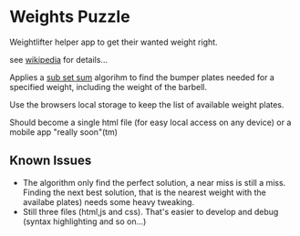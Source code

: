 # Weights Puzzle

Weightlifter helper app to get their wanted weight right.

see [wikipedia](https://en.wikipedia.org/wiki/Barbell#Bumper_plates "Where else...") for details...

Applies a [sub set sum](https://en.wikipedia.org/wiki/Subset_sum_problem "again...") algorihm to find the bumper plates needed for a specified weight, including the weight of the barbell.

Use the browsers local storage to keep the list of available weight plates.

Should become a single html file (for easy local access on any device) or a mobile app "really soon"(tm)

## Known Issues

* The algorithm only find the perfect solution, a near miss is still a miss. Finding the next best solution, that is the nearest weight with the availabe plates) needs some heavy tweaking.
* Still three files (html,js and css). That's easier to develop and debug (syntax highlighting and so on...)
